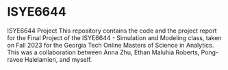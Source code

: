 # ISYE6644
ISYE6644 Project
This repository contains the code and the project report for the Final Project of the ISYE6644 - Simulation and Modeling class, taken on Fall 2023 for the Georgia Tech Online Masters of Science in Analytics. This was a collaboration between Anna Zhu, Ethan Maluhia Roberts, Pong-ravee Halelamien, and myself.
